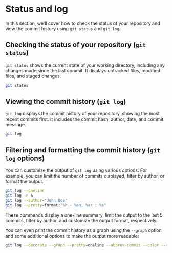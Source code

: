 # Status and log

In this section, we'll cover how to check the status of your repository and view the commit history using `git status` and `git log`.

## Checking the status of your repository (`git status`)

`git status` shows the current state of your working directory, including any changes made since the last commit. It displays untracked files, modified files, and staged changes.

```bash
git status
```

## Viewing the commit history (`git log`)

`git log` displays the commit history of your repository, showing the most recent commits first. It includes the commit hash, author, date, and commit message.

```bash
git log
```

## Filtering and formatting the commit history (`git log` options)

You can customize the output of `git log` using various options. For example, you can limit the number of commits displayed, filter by author, or format the output.

```bash
git log --oneline
git log -n 5
git log --author="John Doe"
git log --pretty=format:"%h - %an, %ar : %s"
```

These commands display a one-line summary, limit the output to the last 5 commits, filter by author, and customize the output format, respectively.

You can even print the commit history as a graph using the `--graph` option and some additional options to make the output more readable:

```bash
git log --decorate --graph --pretty=oneline --abbrev-commit --color --all
```
